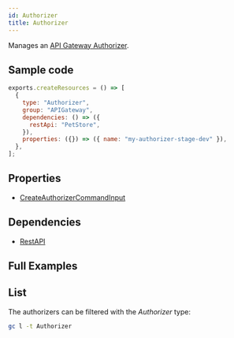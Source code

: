```yaml
---
id: Authorizer
title: Authorizer
---
```


Manages an [API Gateway Authorizer](https://console.aws.amazon.com/apigateway/main/apis).

## Sample code

```js
exports.createResources = () => [
  {
    type: "Authorizer",
    group: "APIGateway",
    dependencies: () => ({
      restApi: "PetStore",
    }),
    properties: ({}) => ({ name: "my-authorizer-stage-dev" }),
  },
];
```

## Properties

- [CreateAuthorizerCommandInput](https://docs.aws.amazon.com/AWSJavaScriptSDK/v3/latest/clients/client-api-gateway/interfaces/createauthorizercommandinput.html)

## Dependencies

- [RestAPI](./RestApi.md)

## Full Examples

## List

The authorizers can be filtered with the _Authorizer_ type:

```sh
gc l -t Authorizer
```

```txt

```
